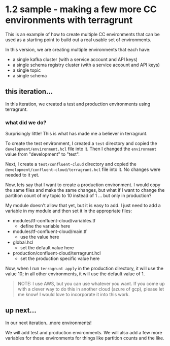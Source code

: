 # 1.2 sample - making a few more CC environments with terragrunt

This is an example of how to create multiple CC environments that can be used 
as a starting point to build out a real usable set of environments.

In this version, we are creating multiple environments that each have:
- a single kafka cluster (with a service account and API keys)
- a single schema registry cluster (with a service account and API keys)
- a single topic
- a single schema

## this iteration...

In this iteration, we created a test and production environments using terragrunt.

### what did we do?

Surprisingly little! This is what has made me a believer in terragrunt.

To create the test environment, I created a `test` directory and copied the 
`development/environment.hcl` file into it. Then I changed the `environment` 
value from "development" to "test". 

Next, I create a `test/confluent-cloud` directory and copied the 
`development/confluent-cloud/terragrunt.hcl` file into it. No changes were 
needed to it yet.

Now, lets say that I want to create a production environment. I would copy the 
same files and make the same changes, but what if I want to change the 
partition count of my topic to 10 instead of 1 ... but only in production?

My module doesn't allow that yet, but it is easy to add. I just need to add a 
variable in my module and then set it in the appropriate files:

- modules/tf-confluent-cloud/variables.tf
    - define the variable here
- modules/tf-confluent-cloud/main.tf
    - use the value here
- global.hcl
    - set the default value here
- production/confluent-cloud/terragrunt.hcl
    - set the production specific value here

Now, when I run `terragrunt apply` in the production directory, it will use the value 10; in all other
environments, it will use the default value of 1.

> NOTE: I use AWS, but you can use whatever you want. If you come up with a 
> clever way to do this in another cloud (azure of gcp), please let me know! I 
> would love to incorporate it into this work.

## up next...

In our next iteration...more environments!

We will add test and production environments. We will also add a few more 
variables for those environments for things like partition counts and the like.
